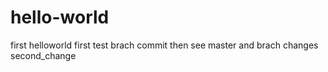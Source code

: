 # hello-world
first helloworld
first test brach commit then see master and brach changes
second_change
